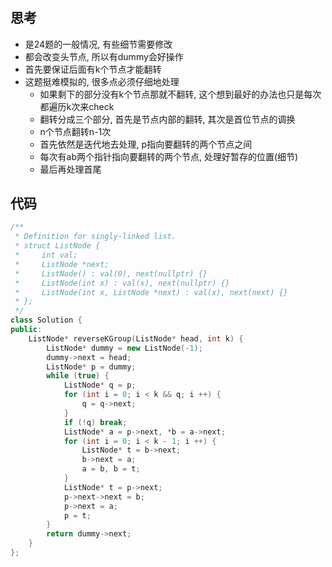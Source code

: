 # 

## 思考

- 是24题的一般情况, 有些细节需要修改
- 都会改变头节点, 所以有dummy会好操作
- 首先要保证后面有k个节点才能翻转
- 这题挺难模拟的, 很多点必须仔细地处理
    - 如果剩下的部分没有k个节点那就不翻转, 这个想到最好的办法也只是每次都遍历k次来check
    - 翻转分成三个部分, 首先是节点内部的翻转, 其次是首位节点的调换
    - n个节点翻转n-1次
    - 首先依然是迭代地去处理, p指向要翻转的两个节点之间
    - 每次有ab两个指针指向要翻转的两个节点, 处理好暂存的位置(细节)
    - 最后再处理首尾

## 代码

```c++
/**
 * Definition for singly-linked list.
 * struct ListNode {
 *     int val;
 *     ListNode *next;
 *     ListNode() : val(0), next(nullptr) {}
 *     ListNode(int x) : val(x), next(nullptr) {}
 *     ListNode(int x, ListNode *next) : val(x), next(next) {}
 * };
 */
class Solution {
public:
    ListNode* reverseKGroup(ListNode* head, int k) {
        ListNode* dummy = new ListNode(-1);
        dummy->next = head;
        ListNode* p = dummy;
        while (true) {
            ListNode* q = p;
            for (int i = 0; i < k && q; i ++) {
                q = q->next;
            }
            if (!q) break;
            ListNode* a = p->next, *b = a->next;
            for (int i = 0; i < k - 1; i ++) {
                ListNode* t = b->next;
                b->next = a;
                a = b, b = t;
            }
            ListNode* t = p->next;
            p->next->next = b;
            p->next = a;
            p = t;
        }
        return dummy->next;
    }
};
```
